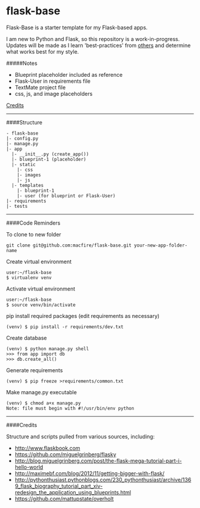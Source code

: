 flask-base
==========

Flask-Base is a starter template for my Flask-based apps.

I am new to Python and Flask, so this repository is a work-in-progress. 
Updates will be made as I learn 'best-practices' from [others](#credits) and determine what works best for my style.


#####Notes
* Blueprint placeholder included as reference
* Flask-User in requirements file
* TextMate project file
* css, js, and image placeholders

[Credits](#credits)


***

####Structure

    - flask-base
    |- config.py
    |- manage.py
    |- app
      |- __init__.py (create_app())
      |- blueprint-1 (placeholder)
      |- static
        |- css
        |- images
        |- js
      |- templates
        |- blueprint-1
        |- user (for blueprint or Flask-User)
    |- requirements
    |- tests

***

####Code Reminders

To clone to new folder

    git clone git@github.com:macfire/flask-base.git your-new-app-folder-name

Create virtual environment

    user:~/flask-base 
    $ virtualenv venv

Activate virtual environment

    user:~/flask-base 
    $ source venv/bin/activate

pip install required packages (edit requirements as necessary)

    (venv) $ pip install -r requirements/dev.txt

Create database

    (venv) $ python manage.py shell
    >>> from app import db
    >>> db.create_all()

Generate requirements

    (venv) $ pip freeze >requirements/common.txt

Make manage.py executable

    (venv) $ chmod a+x manage.py
    Note: file must begin with #!/usr/bin/env python

***

####Credits

Structure and scripts pulled from various sources, including: 

* http://www.flaskbook.com
* https://github.com/miguelgrinberg/flasky
* http://blog.miguelgrinberg.com/post/the-flask-mega-tutorial-part-i-hello-world
* http://maximebf.com/blog/2012/11/getting-bigger-with-flask/
* http://pythonthusiast.pythonblogs.com/230_pythonthusiast/archive/1369_flask_biography_tutorial_part_xiv-redesign_the_application_using_blueprints.html
* https://github.com/mattupstate/overholt

